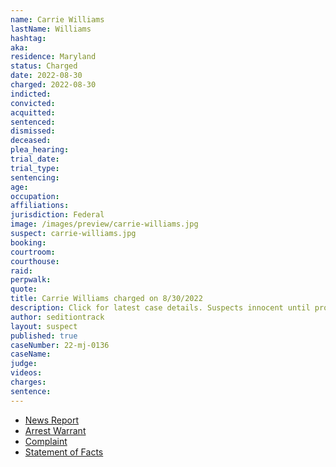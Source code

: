 ```yaml
---
name: Carrie Williams
lastName: Williams
hashtag: 
aka:
residence: Maryland
status: Charged
date: 2022-08-30
charged: 2022-08-30
indicted:
convicted:
acquitted:
sentenced:
dismissed:
deceased:
plea_hearing:
trial_date:
trial_type:
sentencing:
age:
occupation:
affiliations:
jurisdiction: Federal
image: /images/preview/carrie-williams.jpg
suspect: carrie-williams.jpg
booking:
courtroom:
courthouse:
raid:
perpwalk:
quote:
title: Carrie Williams charged on 8/30/2022
description: Click for latest case details. Suspects innocent until proven guilty.
author: seditiontrack
layout: suspect
published: true
caseNumber: 22-mj-0136
caseName:
judge:
videos:
charges:
sentence:
---
```

- [News Report](https://www.wmar2news.com/news/local-news/baltimore-couple-arrested-on-charges-related-to-january-6th)
- [Arrest Warrant](https://storage.courtlistener.com/recap/gov.uscourts.dcd.244335/gov.uscourts.dcd.244335.8.0.pdf)
- [Complaint](https://www.justice.gov/usao-dc/case-multi-defendant/file/1534426/download)
- [Statement of Facts](https://www.justice.gov/usao-dc/case-multi-defendant/file/1534431/download)
